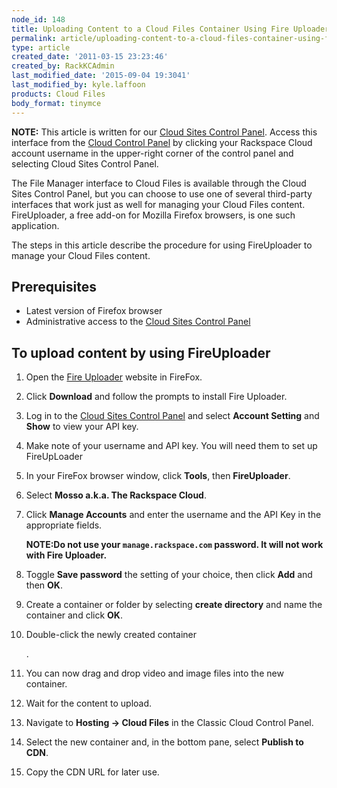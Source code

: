 ```yaml
---
node_id: 148
title: Uploading Content to a Cloud Files Container Using Fire Uploader
permalink: article/uploading-content-to-a-cloud-files-container-using-fire-uploader
type: article
created_date: '2011-03-15 23:23:46'
created_by: RackKCAdmin
last_modified_date: '2015-09-04 19:3041'
last_modified_by: kyle.laffoon
products: Cloud Files
body_format: tinymce
---
```


**NOTE:** This article is written for our [Cloud Sites Control
Panel](https://manage.rackspacecloud.com "https://manage.rackspacecloud.com/pages/Login.jsp").
Access this interface from the [Cloud Control
Panel](https://mycloud.rackspace.com) by clicking your Rackspace Cloud
account username in the upper-right corner of the control panel and
selecting Cloud Sites Control Panel.

The File Manager interface to Cloud Files is available through the Cloud
Sites Control Panel, but you can choose to use one of several
third-party interfaces that work just as well for managing your Cloud
Files content. FireUploader, a free add-on for Mozilla Firefox browsers,
is one such application.

The steps in this article describe the procedure for using FireUploader
to manage your Cloud Files content.

Prerequisites
-------------

-   Latest version of Firefox browser
-   Administrative access to the [Cloud Sites Control
    Panel](https://manage.rackspacecloud.com/pages/Login.jsp)

To upload content by using FireUploader
---------------------------------------

1.  Open the [Fire
    Uploader](http://www.fireuploader.com/DownloadPage.aspx "http://www.fireuploader.com/DownloadPage.aspx")
    website in FireFox.

2.  Click **Download** and follow the prompts to install Fire Uploader.

3.  Log in to the [Cloud Sites Control
    Panel](https://manage.rackspacecloud.com/pages/Login.jsp "https://manage.rackspacecloud.com/pages/Login.jsp")
    and select **Account Setting** and **Show** to view your API key.

4.  Make note of your username and API key. You will need them to set up
    FireUpLoader

5.  In your FireFox browser window, click **Tools**, then
    **FireUploader**.

6.  Select **Mosso a.k.a. The Rackspace Cloud**.

7.  Click **Manage Accounts** and enter the username and the API Key in
    the appropriate fields.

    **NOTE:**Do not use your `manage.rackspace.com` password. It will
    not work with Fire Uploader.****

8.  Toggle **Save password** the setting of your choice, then click
    **Add** and then **OK**.

9.  Create a container or folder by selecting **create directory** and
    name the container and click **OK**.
10. Double-click the newly created container

    .

11. You can now drag and drop video and image files into the new
    container.

12. Wait for the content to upload.

13. Navigate to **Hosting -\> Cloud Files** in the Classic Cloud Control
    Panel.

14. Select the new container and, in the bottom pane, select **Publish
    to CDN**.

15. Copy the CDN URL for later use.



